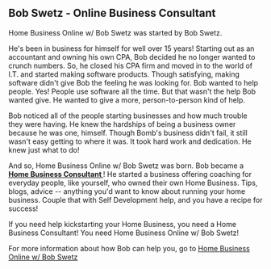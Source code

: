 ## Bob Swetz - Online Business Consultant

Home Business Online w/ Bob Swetz was started by Bob Swetz.

He's been in business for himself for well over 15 years! Starting out as an accountant and owning his own CPA, Bob decided he no longer wanted to crunch numbers. So, he closed his CPA firm and moved in to the world of I.T. and started making software products. Though satisfying, making software didn't give Bob the feeling he was looking for. Bob wanted to help people. Yes! People use software all the time. But that wasn't the help Bob wanted give. He wanted to give a more, person-to-person kind of help.

Bob noticed all of the people starting businesses and how much trouble they were having. He knew the hardships of being a business owner because he was one, himself. Though Bomb's business didn't fail, it still wasn't easy getting to where it was. It took hard work and dedication. He knew just what to do!

And so, Home Business Online w/ Bob Swetz was born. Bob became a <strong> <a href="http://yourperfectfitdsd.blogspot.com/p/rjshome-online-business-consulting.html?m=1">Home Business Consultant </a> </strong>! He started a business offering coaching for everyday people, like yourself, who owned their own Home Business. Tips, blogs, advice -- anything you'd want to know about running your home business. Couple that with Self Development help, and you have a recipe for success!

If you need help kickstarting your Home Business, you need a Home Business Consultant! You need Home Business Online w/ Bob Swetz!

For more information about how Bob can help you, go to <a href="http://yourperfectfitdsd.blogspot.com/p/rjshome-online-business-consulting.html?m=1">Home Business Online w/ Bob Swetz </a>
